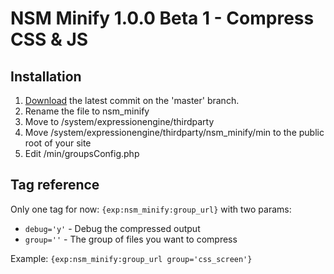 # NSM Minify 1.0.0 Beta 1 - Compress CSS & JS

## Installation

1. [Download](http://github.com/newism/nsm.minify.ee_addon/zipball/master) the latest commit on the 'master' branch.
2. Rename the file to nsm_minify
3. Move to /system/expressionengine/thirdparty
4. Move /system/expressionengine/thirdparty/nsm_minify/min to the public root of your site
5. Edit /min/groupsConfig.php

## Tag reference

Only one tag for now: `{exp:nsm_minify:group_url}` with two params:

* `debug='y'` - Debug the compressed output
* `group=''` - The group of files you want to compress

Example: `{exp:nsm_minify:group_url group='css_screen'}`